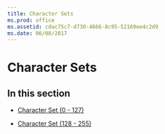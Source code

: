 ```yaml
---
title: Character Sets
ms.prod: office
ms.assetid: cdac75c7-d730-4666-8c95-52169ee4c2d9
ms.date: 06/08/2017
---
```



# Character Sets

## In this section


- [Character Set (0 - 127)](character-set-0127.md)
    
- [Character Set (128 - 255)](character-set-128255.md)
    

